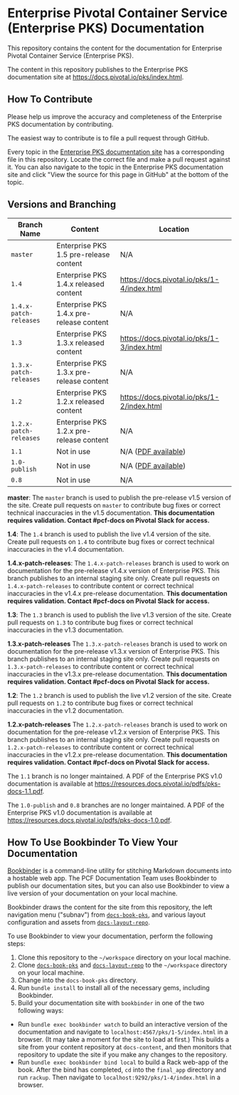 # Enterprise Pivotal Container Service (Enterprise PKS) Documentation

This repository contains the content for the documentation for Enterprise Pivotal Container Service (Enterprise PKS).

The content in this repository publishes to the Enterprise PKS documentation site at https://docs.pivotal.io/pks/index.html.

## How To Contribute

Please help us improve the accuracy and completeness of the Enterprise PKS documentation by contributing.

The easiest way to contribute is to file a pull request through GitHub.

Every topic in the [Enterprise PKS documentation site](https://docs.pivotal.io/pks/index.html) has a corresponding file in this repository. Locate the correct file and make a pull request against it. You can also navigate to the topic in the Enterprise PKS documentation site and click "View the source for this page in GitHub" at the bottom of the topic.

## Versions and Branching

| **Branch Name** | **Content** | **Location** |
|-----------------|-------------|--------------|
| `master` | Enterprise PKS 1.5 pre-release content | N/A |
| `1.4` | Enterprise PKS 1.4.x released content | https://docs.pivotal.io/pks/1-4/index.html |
| `1.4.x-patch-releases` | Enterprise PKS 1.4.x pre-release content | N/A |
| `1.3` | Enterprise PKS 1.3.x released content | https://docs.pivotal.io/pks/1-3/index.html |
| `1.3.x-patch-releases` | Enterprise PKS 1.3.x pre-release content | N/A |
| `1.2` | Enterprise PKS 1.2.x released content | https://docs.pivotal.io/pks/1-2/index.html |
| `1.2.x-patch-releases` | Enterprise PKS 1.2.x pre-release content | N/A |
| `1.1` | Not in use | N/A ([PDF available](https://resources.docs.pivotal.io/pdfs/pks-1-1.pdf)) |
| `1.0-publish` | Not in use | N/A ([PDF available](https://resources.docs.pivotal.io/pdfs/pks-docs-1.0.pdf)) |
| `0.8` | Not in use | N/A |

**master**: The `master` branch is used to publish the pre-release v1.5 version of the site. Create pull requests on `master` to contribute bug fixes or correct technical inaccuracies in the v1.5 documentation.
**This documentation requires validation. Contact #pcf-docs on Pivotal Slack for access.**

**1.4**: The `1.4` branch is used to publish the live v1.4 version of the site. Create pull requests on `1.4` to contribute bug fixes or correct technical inaccuracies in the v1.4 documentation.

**1.4.x-patch-releases**: The `1.4.x-patch-releases` branch is used to work on documentation for the pre-release v1.4.x version of Enterprise PKS. This branch publishes to an internal staging site only. Create pull requests on `1.4.x-patch-releases` to contribute content or correct technical inaccuracies in the v1.4.x pre-release documentation.
**This documentation requires validation. Contact #pcf-docs on Pivotal Slack for access.**

**1.3**: The `1.3` branch is used to publish the live v1.3 version of the site. Create pull requests on `1.3` to contribute bug fixes or correct technical inaccuracies in the v1.3 documentation.

**1.3.x-patch-releases** The `1.3.x-patch-releases` branch is used to work on documentation for the pre-release v1.3.x version of Enterprise PKS. This branch publishes to an internal staging site only. Create pull requests on `1.3.x-patch-releases` to contribute content or correct technical inaccuracies in the v1.3.x pre-release documentation.
**This documentation requires validation. Contact #pcf-docs on Pivotal Slack for access.**

**1.2**: The `1.2` branch is used to publish the live v1.2 version of the site. Create pull requests on `1.2` to contribute bug fixes or correct technical inaccuracies in the v1.2 documentation.

**1.2.x-patch-releases** The `1.2.x-patch-releases` branch is used to work on documentation for the pre-release v1.2.x version of Enterprise PKS. This branch publishes to an internal staging site only. Create pull requests on `1.2.x-patch-releases` to contribute content or correct technical inaccuracies in the v1.2.x pre-release documentation.
**This documentation requires validation. Contact #pcf-docs on Pivotal Slack for access.**

The `1.1` branch is no longer maintained. A PDF of the Enterprise PKS v1.0 documentation is available at https://resources.docs.pivotal.io/pdfs/pks-docs-1.1.pdf.

The `1.0-publish` and `0.8` branches are no longer maintained. A PDF of the Enterprise PKS v1.0 documentation is available at https://resources.docs.pivotal.io/pdfs/pks-docs-1.0.pdf.

## How To Use Bookbinder To View Your Documentation

[Bookbinder](https://github.com/pivotal-cf/bookbinder/blob/master/README.md) is a command-line utility for stitching Markdown documents into a hostable web app. The PCF Documentation Team uses Bookbinder to publish our documentation sites, but you can also use Bookbinder to view a live version of your documentation on your local machine.

Bookbinder draws the content for the site from this repository, the left navigation menu ("subnav") from [`docs-book-pks`](https://github.com/pivotal-cf/docs-book-pks), and various layout configuration and assets from [`docs-layout-repo`](https://github.com/pivotal-cf/docs-layout-repo).

To use Bookbinder to view your documentation, perform the following steps:

1. Clone this repository to the `~/workspace` directory on your local machine.
1. Clone [`docs-book-pks`](https://github.com/pivotal-cf/docs-book-pks) and [`docs-layout-repo`](https://github.com/pivotal-cf/docs-layout-repo) to the `~/workspace` directory on your local machine.
1. Change into the `docs-book-pks` directory.
1. Run `bundle install` to install all of the necessary gems, including Bookbinder.
1. Build your documentation site with `bookbinder` in one of the two following ways:
  * Run `bundle exec bookbinder watch` to build an interactive version of the documentation and navigate to `localhost:4567/pks/1-5/index.html` in a browser. (It may take a moment for the site to load at first.) This builds a site from your content repository at `docs-content`, and then monitors that repository to update the site if you make any changes to the repository.
  * Run `bundle exec bookbinder bind local` to build a Rack web-app of the book. After the bind has completed, `cd` into the `final_app` directory and run `rackup`. Then navigate to `localhost:9292/pks/1-4/index.html` in a browser.

